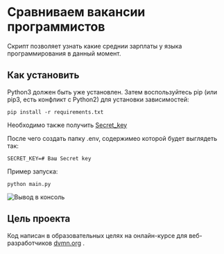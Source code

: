 # Сравниваем вакансии программистов

Скрипт позволяет узнать какие среднии зарплаты у языка программирования в данный момент.

## Как установить

Python3 должен быть уже установлен. Затем воспользуйтесь pip (или pip3, есть конфликт с Python2) для установки зависимостей:

`pip install -r requirements.txt`

Необходимо также получить [Secret_key](https://api.superjob.ru/)

После чего создать папку .env, содержимео которой будет выглядеть так:

`SECRET_KEY=# Ваш Secret key`

Пример запуска:

`python main.py`

![Вывод в консоль](https://github.com/Stmkv/Statistics_Collector/assets/169255952/96a0741d-6984-497c-bb69-707064b120d6)


## Цель проекта

Код написан в образовательных целях на онлайн-курсе для веб-разработчиков [dvmn.org](https://dvmn.org/modules/) .
